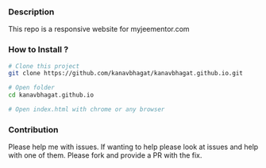 ### Description 
This repo is a responsive website for myjeementor.com
### How to Install ?
``` bash
# Clone this project
git clone https://github.com/kanavbhagat/kanavbhagat.github.io.git

# Open folder
cd kanavbhagat.github.io

# Open index.html with chrome or any browser
```
### Contribution
Please help me with issues. If wanting to help please look at issues and help with one of them. Please fork and provide a PR with the fix.
